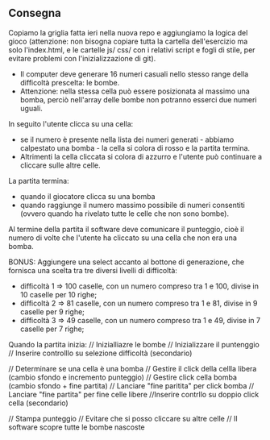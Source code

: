 ## Consegna
Copiamo la griglia fatta ieri nella nuova repo e aggiungiamo la logica del gioco (attenzione: non bisogna copiare tutta la cartella dell'esercizio ma solo l'index.html, e le cartelle js/ css/ con i relativi script e fogli di stile, per evitare problemi con l'inizializzazione di git).

- Il computer deve generare 16 numeri casuali nello stesso range della difficoltà prescelta: le bombe. 
- Attenzione: nella stessa cella può essere posizionata al massimo una bomba, perciò nell'array delle bombe non potranno esserci due numeri uguali.

In seguito l'utente clicca su una cella: 
 - se il numero è presente nella lista dei numeri generati - abbiamo calpestato una bomba - la cella si colora di rosso e la partita termina. 
- Altrimenti la cella cliccata si colora di azzurro e l'utente può continuare a cliccare sulle altre celle.

La partita termina:
- quando il giocatore clicca su una bomba
- quando raggiunge il numero massimo possibile di numeri consentiti (ovvero quando ha rivelato tutte le celle che non sono bombe).


Al termine della partita il software deve comunicare il punteggio, cioè il numero di volte che l'utente ha cliccato su una cella che non era una bomba.


BONUS:
Aggiungere una select accanto al bottone di generazione, che fornisca una scelta tra tre diversi livelli di difficoltà:
- difficoltà 1 ⇒ 100 caselle, con un numero compreso tra 1 e 100, divise in 10 caselle per 10 righe;
- difficoltà 2 ⇒ 81 caselle, con un numero compreso tra 1 e 81, divise in 9 caselle per 9 righe;
- difficoltà 3 ⇒ 49 caselle, con un numero compreso tra 1 e 49, divise in 7 caselle per 7 righe;

Quando la partita inizia:
// Inizialliazre le bombe
// Inizializzare il puntenggio
// Inserire controlllo su selezione difficoltà (secondario)


// Determinare se una cella è una bomba
// Gestire il click della cellla libera (cambio sfondo e incremento punteggio)
// Gestire click cella bomba (cambio sfondo + fine partita)
// Lanciare "fine paritita" per click bomba
// Lanciare "fine partita" per fine celle libere
//Inserire contrllo su doppio click cella (secondario)


// Stampa punteggio
// Evitare che si posso cliccare su altre celle
// Il software scopre tutte le bombe nascoste